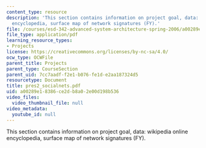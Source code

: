 ```yaml
---
content_type: resource
description: 'This section contains information on project goal, data: wikipedia online
  encyclopedia, surface map of network signatures (FY).'
file: /courses/esd-342-advanced-system-architecture-spring-2006/a00289e18386ce2db8a02e00d198b536_pres2_socialnets.pdf
file_type: application/pdf
learning_resource_types:
- Projects
license: https://creativecommons.org/licenses/by-nc-sa/4.0/
ocw_type: OCWFile
parent_title: Projects
parent_type: CourseSection
parent_uid: 7cc7aadf-f2e1-b076-fe1d-e2aa187324d5
resourcetype: Document
title: pres2_socialnets.pdf
uid: a00289e1-8386-ce2d-b8a0-2e00d198b536
video_files:
  video_thumbnail_file: null
video_metadata:
  youtube_id: null
---
```

This section contains information on project goal, data: wikipedia online encyclopedia, surface map of network signatures (FY).